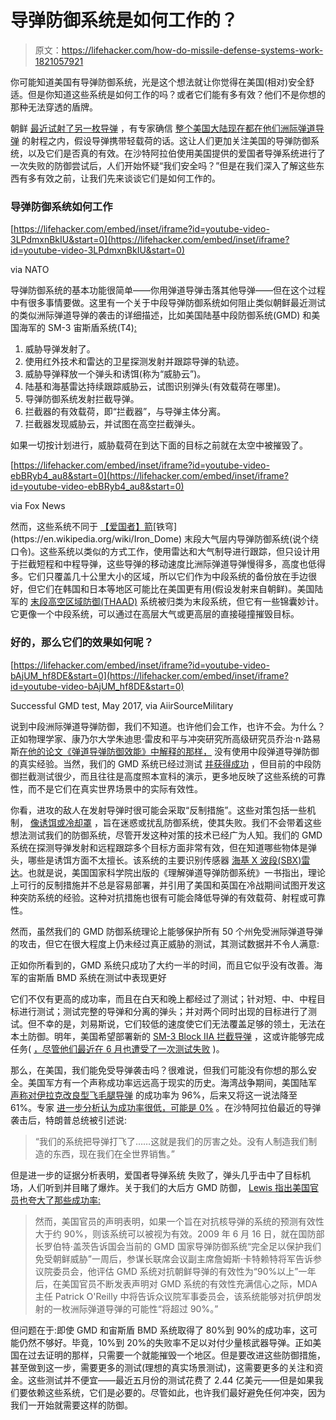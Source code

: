 # 导弹防御系统是如何工作的？

> 原文：<https://lifehacker.com/how-do-missile-defense-systems-work-1821057921>

你可能知道美国有导弹防御系统，光是这个想法就让你觉得在美国(相对)安全舒适。但是你知道这些系统是如何工作的吗？或者它们能有多有效？他们不是你想的那种无法穿透的盾牌。



朝鲜 [最近试射了另一枚导弹](https://www.washingtonpost.com/amphtml/news/worldviews/wp/2017/11/29/north-koreas-late-night-missile-test-may-hint-at-broader-strategy/) ，有专家确信 [整个美国大陆现在都在他们洲际弹道导弹](https://lifehacker.com/where-in-the-world-north-koreas-arsenal-of-missiles-can-1820009566) 的射程之内，假设导弹携带轻载荷的话。这让人们更加关注美国的导弹防御系统，以及它们是否真的有效。在沙特阿拉伯使用美国提供的爱国者导弹系统进行了一次失败的防御尝试后，人们开始怀疑“我们安全吗？”但是在我们深入了解这些东西有多有效之前，让我们先来谈谈它们是如何工作的。

### 导弹防御系统如何工作

 [https://lifehacker.com/embed/inset/iframe?id=youtube-video-3LPdmxnBkIU&start=0](https://lifehacker.com/embed/inset/iframe?id=youtube-video-3LPdmxnBkIU&start=0)

<figcaption class="sc-1ptbguh-0 hxeMec caption">via NATO</figcaption> 

导弹防御系统的基本功能很简单——你用弹道导弹击落其他导弹——但在这个过程中有很多事情要做。这里有一个关于中段导弹防御系统如何阻止类似朝鲜最近测试的类似洲际弹道导弹的袭击的详细描述，比如美国陆基中段防御系统(GMD) 和美国海军的 SM-3 宙斯盾系统(T4)[:](https://www.mda.mil/system/aegis_bmd.html)

1.  威胁导弹发射了。
2.  使用红外技术和雷达的卫星探测发射并跟踪导弹的轨迹。
3.  威胁导弹释放一个弹头和诱饵(称为“威胁云”)。
4.  陆基和海基雷达持续跟踪威胁云，试图识别弹头(有效载荷在哪里)。
5.  导弹防御系统发射拦截导弹。
6.  拦截器的有效载荷，即“拦截器”，与导弹主体分离。
7.  拦截器发现威胁云，并试图在高空拦截弹头。

如果一切按计划进行，威胁载荷在到达下面的目标之前就在太空中被摧毁了。

 [https://lifehacker.com/embed/inset/iframe?id=youtube-video-ebBRyb4_au8&start=0](https://lifehacker.com/embed/inset/iframe?id=youtube-video-ebBRyb4_au8&start=0)

<figcaption class="sc-1ptbguh-0 hxeMec caption">via Fox News</figcaption> 

然而，这些系统不同于 [【爱国者】](https://en.wikipedia.org/wiki/MIM-104_Patriot)[箭](https://en.wikipedia.org/wiki/Arrow_(Israeli_missile))[铁穹](https://en.wikipedia.org/wiki/Iron_Dome) 末段大气层内导弹防御系统(说个绕口令)。这些系统以类似的方式工作，使用雷达和大气制导进行跟踪，但只设计用于拦截短程和中程导弹，这些导弹的移动速度比洲际弹道导弹慢得多，高度也低得多。它们只覆盖几十公里大小的区域，所以它们作为中段系统的备份放在手边很好，但它们在韩国和日本等地区可能比在美国更有用(假设发射来自朝鲜)。美国陆军的 [末段高空区域防御(THAAD)](https://www.lockheedmartin.com/us/products/thaad.html) 系统被归类为末段系统，但它有一些锦囊妙计。它更像一个中段系统，可以通过在高层大气或更高层的直接碰撞摧毁目标。

### 好的，那么它们的效果如何呢？

 [https://lifehacker.com/embed/inset/iframe?id=youtube-video-bAjUM_hf8DE&start=0](https://lifehacker.com/embed/inset/iframe?id=youtube-video-bAjUM_hf8DE&start=0)

<figcaption class="sc-1ptbguh-0 hxeMec caption">Successful GMD test, May 2017, via AiirSourceMilitary</figcaption> 

说到中段洲际弹道导弹防御，我们不知道。也许他们会工作，也许不会。为什么？正如物理学家、康乃尔大学朱迪思·雷皮和平与冲突研究所高级研究员乔治·n·路易斯[](https://thebulletin.org/bio/george-n-lewis-0)[在他的论文《弹道导弹防御效能》中解释的那样，](http://aip.scitation.org/doi/pdf/10.1063/1.5009222) 没有使用中段弹道导弹防御的真实经验。当然，我们的 GMD 系统已经过测试 [并获得成功](https://www.youtube.com/watch?v=bAjUM_hf8DE) ，但目前的中段防御拦截测试很少，而且往往是高度照本宣科的演示，更多地反映了这些系统的可靠性，而不是它们在真实世界场景中的实际有效性。

你看，进攻的敌人在发射导弹时很可能会采取“反制措施”。这些对策包括一些机制， [像诱饵或冷却罩](http://www.ucsusa.org/sites/default/files/legacy/assets/documents/nwgs/cm_all.pdf) ，旨在迷惑或扰乱防御系统，使其失败。我们不会带着这些想法测试我们的防御系统，尽管开发这种对策的技术已经广为人知。我们的 GMD 系统在探测导弹发射和远程跟踪多个目标方面非常有效，但在知道哪些物体是弹头，哪些是诱饵方面不太擅长。该系统的主要识别传感器 [海基 X 波段(SBX)雷达](https://en.wikipedia.org/wiki/Sea-based_X-band_Radar)。也就是说，美国国家科学院出版的《理解弹道导弹防御系统》一书指出，理论上可行的反制措施并不总是容易部署，并引用了美国和英国在冷战期间试图开发这种突防系统的经验。这种对抗措施也很有可能会降低导弹的有效载荷、射程或可靠性。

然而，虽然我们的 GMD 防御系统理论上能够保护所有 50 个州免受洲际弹道导弹的攻击，但它在很大程度上仍未经过真正威胁的测试，其测试数据并不令人满意:

正如你所看到的，GMD 系统只成功了大约一半的时间，而且它似乎没有改善。海军的宙斯盾 BMD 系统在测试中表现更好

它们不仅有更高的成功率，而且在白天和晚上都经过了测试；针对短、中、中程目标进行测试；测试完整的导弹和分离的弹头；并对两个同时出现的目标进行了测试。但不幸的是，刘易斯说，它们较低的速度使它们无法覆盖足够的领土，无法在本土防御。明年，美国希望部署新的 [SM-3 Block IIA 拦截导弹](https://www.raytheon.com/capabilities/products/sm-3/) ，这或许能够完成任务( [，尽管他们最近在 6 月也遭受了一次测试失败](http://www.thedrive.com/the-war-zone/11794/navys-new-sm-3-block-iia-ballistic-missile-interceptor-fails-in-live-test) )。

那么，在美国，我们能免受导弹袭击吗？很难说，但我们可能没有你想的那么安全。美国军方有一个声称成功率远远高于现实的历史。海湾战争期间，美国陆军 [声称对伊拉克改良型飞毛腿导弹](http://www.tandfonline.com/doi/abs/10.1080/08929880008426482) 的成功率为 96%，后来又将这一说法降至 61%。专家 [进一步分析认为成功率很低，可能是 0%](http://aip.scitation.org/doi/pdf/10.1063/1.5009222) 。在沙特阿拉伯最近的导弹袭击后，特朗普总统被引述说:

> “我们的系统把导弹打飞了……这就是我们的厉害之处。没有人制造我们制造的东西，现在我们在全世界销售。”

但是进一步的证据分析表明，爱国者导弹系统 失败了，弹头几乎击中了目标机场，人们听到并目睹了爆炸。关于我们的大后方 GMD 防御， [Lewis 指出美国官员也夸大了那些成功率:](http://aip.scitation.org/doi/pdf/10.1063/1.5009222)

> 然而，美国官员的声明表明，如果一个旨在对抗核导弹的系统的预测有效性大于约 90%，则该系统可以被视为有效。2009 年 6 月 16 日，就在国防部长罗伯特·盖茨告诉国会当前的 GMD 国家导弹防御系统“完全足以保护我们免受朝鲜威胁”一周后，参谋长联席会议副主席詹姆斯·卡特赖特将军告诉参议院委员会，他评估 GMD 系统对抗朝鲜导弹的有效性为“90%以上”一年后，在美国官员不断发表声明对 GMD 系统的有效性充满信心之际，MDA 主任 Patrick O'Reilly 中将告诉众议院军事委员会，该系统能够对抗伊朗发射的一枚洲际弹道导弹的可能性“将超过 90%。”

但问题在于:即使 GMD 和宙斯盾 BMD 系统取得了 80%到 90%的成功率，这可能仍然不够好。毕竟，10%到 20%的失败率不足以对付少量核武器导弹。正如美国在过去证明的那样，只需要一个就能摧毁一个地区。但是要改进这些防御措施，甚至做到这一步，需要更多的测试(理想的真实场景测试)，这需要更多的关注和资金。这些测试并不便宜——最近五月份的测试花费了 2.44 亿美元——但是如果我们要依赖这些系统，它们是必要的。尽管如此，也许我们最好避免任何冲突，因为我们一开始就需要这样的防御。